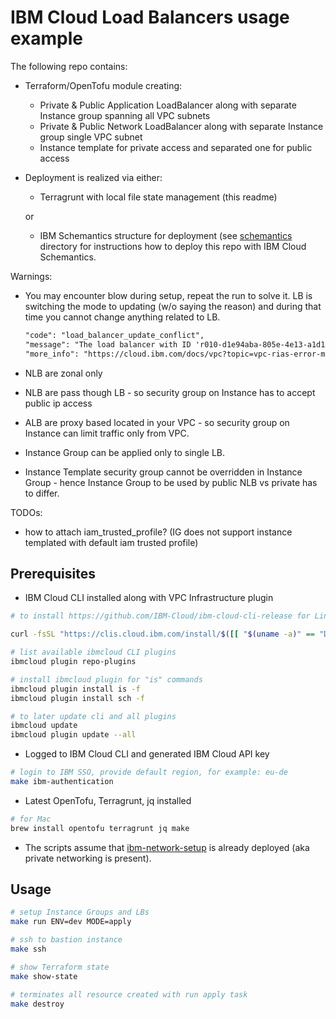 # IBM Cloud Load Balancers usage example

The following repo contains:

- Terraform/OpenTofu module creating:

  - Private & Public Application LoadBalancer along with separate Instance group spanning all VPC subnets
  - Private & Public Network LoadBalancer along with separate Instance group single VPC subnet
  - Instance template for private access and separated one for public access

- Deployment is realized via either:

  - Terragrunt with local file state management (this readme)

  or

  - IBM Schemantics structure for deployment (see [schemantics](schemantics/README.md) directory for instructions how to deploy this repo with IBM Cloud Schemantics.

Warnings:

- You may encounter blow during setup, repeat the run to solve it. LB is switching the mode to updating (w/o saying the reason) and during that time you cannot change anything related to LB.

  ```txt
  "code": "load_balancer_update_conflict",
  "message": "The load balancer with ID 'r010-d1e94aba-805e-4e13-a1d1-fbebb94fb24e' cannot be updated because its status is 'UPDATE_PENDING'.",
  "more_info": "https://cloud.ibm.com/docs/vpc?topic=vpc-rias-error-messagesload_balancer_update_conflict"
  ```

- NLB are zonal only

- NLB are pass though LB - so security group on Instance has to accept public ip access

- ALB are proxy based located in your VPC - so security group on Instance can limit traffic only from VPC.

- Instance Group can be applied only to single LB.

- Instance Template security group cannot be overridden in Instance Group - hence Instance Group to be used by public NLB vs private has to differ.

TODOs:

- how to attach iam_trusted_profile? (IG does not support instance templated with default iam trusted profile)

## Prerequisites

- IBM Cloud CLI installed along with VPC Infrastructure plugin

```bash
# to install https://github.com/IBM-Cloud/ibm-cloud-cli-release for Linux

curl -fsSL "https://clis.cloud.ibm.com/install/$([[ "$(uname -a)" == "Darmin"* ]] && echo "osx" || echo "linux" )" | sh

# list available ibmcloud CLI plugins
ibmcloud plugin repo-plugins

# install ibmcloud plugin for "is" commands
ibmcloud plugin install is -f
ibmcloud plugin install sch -f

# to later update cli and all plugins
ibmcloud update
ibmcloud plugin update --all
```

- Logged to IBM Cloud CLI and generated IBM Cloud API key

```bash
# login to IBM SSO, provide default region, for example: eu-de
make ibm-authentication
```

- Latest OpenTofu, Terragrunt, jq installed

```bash
# for Mac
brew install opentofu terragrunt jq make
```

- The scripts assume that [ibm-network-setup](../ibm-network-setup) is already deployed (aka private networking is present).

## Usage

```bash
# setup Instance Groups and LBs
make run ENV=dev MODE=apply

# ssh to bastion instance
make ssh

# show Terraform state
make show-state

# terminates all resource created with run apply task
make destroy
```
